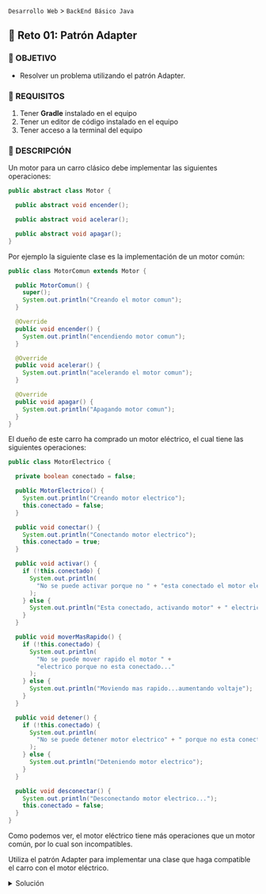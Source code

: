 `Desarrollo Web` > `BackEnd Básico Java`

## 💪 Reto 01: Patrón Adapter

### 🎯 OBJETIVO

- Resolver un problema utilizando el patrón Adapter.

### 📃 REQUISITOS

1. Tener **Gradle** instalado en el equipo
2. Tener un editor de código instalado en el equipo
3. Tener acceso a la terminal del equipo

### 💭 DESCRIPCIÓN

Un motor para un carro clásico debe implementar las siguientes operaciones:

```java
public abstract class Motor {

  public abstract void encender();

  public abstract void acelerar();

  public abstract void apagar();
}
```

Por ejemplo la siguiente clase es la implementación de un motor común:

```java
public class MotorComun extends Motor {

  public MotorComun() {
    super();
    System.out.println("Creando el motor comun");
  }

  @Override
  public void encender() {
    System.out.println("encendiendo motor comun");
  }

  @Override
  public void acelerar() {
    System.out.println("acelerando el motor comun");
  }

  @Override
  public void apagar() {
    System.out.println("Apagando motor comun");
  }
}
```

El dueño de este carro ha comprado un motor eléctrico, el cual tiene las siguientes operaciones:

```java
public class MotorElectrico {

  private boolean conectado = false;

  public MotorElectrico() {
    System.out.println("Creando motor electrico");
    this.conectado = false;
  }

  public void conectar() {
    System.out.println("Conectando motor electrico");
    this.conectado = true;
  }

  public void activar() {
    if (!this.conectado) {
      System.out.println(
        "No se puede activar porque no " + "esta conectado el motor electrico"
      );
    } else {
      System.out.println("Esta conectado, activando motor" + " electrico....");
    }
  }

  public void moverMasRapido() {
    if (!this.conectado) {
      System.out.println(
        "No se puede mover rapido el motor " +
        "electrico porque no esta conectado..."
      );
    } else {
      System.out.println("Moviendo mas rapido...aumentando voltaje");
    }
  }

  public void detener() {
    if (!this.conectado) {
      System.out.println(
        "No se puede detener motor electrico" + " porque no esta conectado"
      );
    } else {
      System.out.println("Deteniendo motor electrico");
    }
  }

  public void desconectar() {
    System.out.println("Desconectando motor electrico...");
    this.conectado = false;
  }
}
```

Como podemos ver, el motor eléctrico tiene más operaciones que un motor común, por lo cual son incompatibles.

Utiliza el patrón Adapter para implementar una clase que haga compatible el carro con el motor eléctrico.

<details>
  <summary>Solución</summary>

  Creamos la clase `MotorElectricoAdapter` que implementa los métodos de la clase abstracta `Motor`:

  ```java
  public class MotorElectricoAdapter extends Motor {

  private MotorElectrico motorElectrico;

  public MotorElectricoAdapter() {
    super();
    this.motorElectrico = new MotorElectrico();
    System.out.println("Creando motor Electrico adapter");
  }

  @Override
  public void encender() {
    System.out.println("Encendiendo motorElectricoAdapter");
    this.motorElectrico.conectar();
    this.motorElectrico.activar();
  }

  @Override
  public void acelerar() {
    System.out.println("Acelerando motor electrico...");
    this.motorElectrico.moverMasRapido();
  }

  @Override
  public void apagar() {
    System.out.println("Apagando motor electrico");
    this.motorElectrico.detener();
    this.motorElectrico.desconectar();
  }
}
```

Con esto, hemos hecho que el motor eléctrico sea totalmente compatible con el carro (dado que implementa la clase abstracta Motor).

Por lo tanto escribiremos el siguiente código para probar nuestra implementación:

```java
public class Application {

  public static void main(String [] args) {
    Motor motor = new MotorElectricoAdapter();
    motor.encender();
    motor.acelerar();
    motor.apagar();
  }
}
```

> 💡 *Nota: Recuerda que todos los ejemplos y retos de esta sesión utilizarán la misma configuración de Gradle, cambiando únicamente la clase principal del proyecto*

```groovy
plugins {
  id 'application'
}

application {
  mainClass = "Application"
}
```
</details>